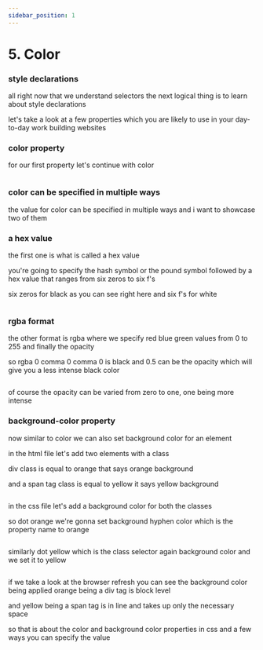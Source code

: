 ```yaml
---
sidebar_position: 1
---
```


# 5. Color

### style declarations

all right now that we understand
selectors the next logical thing is to learn about style declarations

let's take a look at a few properties which you are likely to use in your day-to-day work building websites

### color property

for our first property let's continue with color

```css

```

### color can be specified in multiple ways

the value for color can be specified in multiple ways and i want to showcase two of them

### a hex value

the first one is what is called a hex value

you're going to specify the hash symbol
or the pound symbol followed by a hex value that ranges from six zeros to six
f's

six zeros for black as you can see right here
and six f's for white

```scc

```

### rgba format

the other format is rgba where we specify red blue green values from 0 to
255 and finally the opacity

so rgba 0 comma 0 comma 0 is black and 0.5 can be the opacity which will give you a less intense black
color

```css

```

of course the opacity can be varied from zero to
one, one being more intense

### background-color property

now similar to color we can also set
background color for an element

in the html file let's add two elements with a class

div class is equal to orange that says orange background

and a span tag class is equal to yellow
it says yellow background

```html

```

in the css file let's add a background color for both the classes

so dot orange
we're gonna set background hyphen color which is the property name to orange

```css

```

similarly dot yellow which is the class selector again background color and we set it to yellow

```css

```

if we take a look at the browser refresh you can see the background color being
applied orange being a div tag is block level

and yellow being a span tag is in line and takes up only the necessary space

so that is about the color and background color properties in css and a few ways you can specify the value
